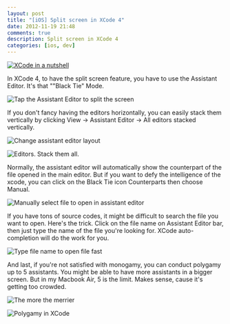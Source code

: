 ```yaml
---
layout: post
title: "[iOS] Split screen in XCode 4"
date: 2012-11-19 21:48
comments: true
description: Split screen in XCode 4
categories: [ios, dev]
---
```

[![XCode in a nutshell](http://25.media.tumblr.com/tumblr_mdhn7nq1pE1qbs1hto1_1280.png)](http://cocoaheads.tumblr.com/post/35711948405/xcode-in-a-nutshell)

In XCode 4, to have the split screen feature, you have to use the Assistant Editor. It's that ""Black Tie" Mode.

<!-- more -->

![Tap the Assistant Editor to split the screen](http://f.cl.ly/items/0R0j3V441K2q3H2r0E2c/xcode-split-0.png)

If you don't fancy having the editors horizontally, you can easily stack them vertically by clicking View -> Assistant Editor -> All editors stacked vertically.

![Change assistant editor layout](http://f.cl.ly/items/0I3P2A2r0o0x1D2G4720/xcode-split-3.png)

![Editors. Stack them all.](http://f.cl.ly/items/0y2k3E213J3Z2T2E2Y0n/xcode-split-4.png)

Normally, the assistant editor will automatically show the counterpart of the file opened in the main editor. But if you want to defy the intelligence of the xcode, you can click on the Black Tie icon Counterparts then choose Manual.

![Manually select file to open in assistant editor](http://f.cl.ly/items/310T0L2n2M3d1h151n2i/xcode-split-5.png)

If you have tons of source codes, it might be difficult to search the file you want to open. Here's the trick. Click on the file name on Assistant Editor bar, then just type the name of the file you're looking for. XCode auto-completion will do the work for you.

![Type file name to open file fast](http://f.cl.ly/items/1H0J0a3S0q2o1d3K3U0y/xcode-split-67.png)

And last, if you're not satisfied with monogamy, you can conduct polygamy up to 5 assistants. You might be able to have more assistants in a bigger screen. But in my Macbook Air, 5 is the limit. Makes sense, cause it's getting too crowded.

![The more the merrier](http://f.cl.ly/items/2E1X0s2c0w0C2r1r3h3U/xcode-split-8.png)

![Polygamy in XCode](http://f.cl.ly/items/1t2t0o1f1W1z3g0n1Y15/Screen%20Shot%202012-11-19%20at%2010.06.31%20PM.png)